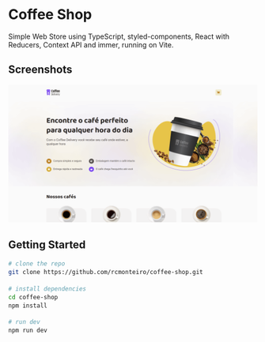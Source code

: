 # Coffee Shop

Simple Web Store using TypeScript, styled-components, React with Reducers, Context API and immer, running on Vite.

## Screenshots

![home](./docs/demo.gif)

## Getting Started

```bash
# clone the repo
git clone https://github.com/rcmonteiro/coffee-shop.git

# install dependencies
cd coffee-shop
npm install

# run dev
npm run dev
```